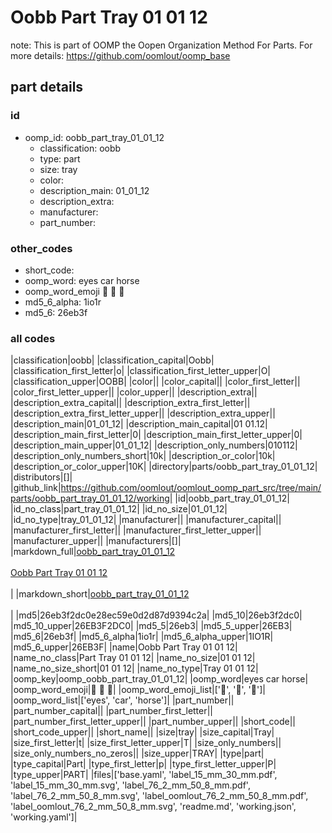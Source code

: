 # Oobb Part Tray 01 01 12  

note: This is part of OOMP the Oopen Organization Method For Parts. For more details: https://github.com/oomlout/oomp_base

##  part details





### id
* oomp_id: oobb_part_tray_01_01_12
  * classification: oobb
  * type: part
  * size: tray
  * color: 
  * description_main: 01_01_12
  * description_extra: 
  * manufacturer: 
  * part_number: 

### other_codes
* short_code: 
* oomp_word: eyes car horse
* oomp_word_emoji :eyes: :car: :horse:
* md5_6_alpha: 1io1r
* md5_6: 26eb3f

### all codes 
|classification|oobb|
|classification_capital|Oobb|
|classification_first_letter|o|
|classification_first_letter_upper|O|
|classification_upper|OOBB|
|color||
|color_capital||
|color_first_letter||
|color_first_letter_upper||
|color_upper||
|description_extra||
|description_extra_capital||
|description_extra_first_letter||
|description_extra_first_letter_upper||
|description_extra_upper||
|description_main|01_01_12|
|description_main_capital|01 01.12|
|description_main_first_letter|0|
|description_main_first_letter_upper|0|
|description_main_upper|01_01_12|
|description_only_numbers|010112|
|description_only_numbers_short|10k|
|description_or_color|10k|
|description_or_color_upper|10K|
|directory|parts/oobb_part_tray_01_01_12|
|distributors|[]|
|github_link|https://github.com/oomlout/oomlout_oomp_part_src/tree/main/parts/oobb_part_tray_01_01_12/working|
|id|oobb_part_tray_01_01_12|
|id_no_class|part_tray_01_01_12|
|id_no_size|01_01_12|
|id_no_type|tray_01_01_12|
|manufacturer||
|manufacturer_capital||
|manufacturer_first_letter||
|manufacturer_first_letter_upper||
|manufacturer_upper||
|manufacturers|[]|
|markdown_full|[oobb_part_tray_01_01_12](https://github.com/oomlout/oomlout_oomp_part_src/tree/main/parts/oobb_part_tray_01_01_12/working)<br>[](https://github.com/oomlout/oomlout_oomp_part_src/tree/main/parts/oobb_part_tray_01_01_12/working)<br>[Oobb Part Tray 01 01 12](https://github.com/oomlout/oomlout_oomp_part_src/tree/main/parts/oobb_part_tray_01_01_12/working)<br><br>|
|markdown_short|[oobb_part_tray_01_01_12](https://github.com/oomlout/oomlout_oomp_part_src/tree/main/parts/oobb_part_tray_01_01_12/working)<br><br>|
|md5|26eb3f2dc0e28ec59e0d2d87d9394c2a|
|md5_10|26eb3f2dc0|
|md5_10_upper|26EB3F2DC0|
|md5_5|26eb3|
|md5_5_upper|26EB3|
|md5_6|26eb3f|
|md5_6_alpha|1io1r|
|md5_6_alpha_upper|1IO1R|
|md5_6_upper|26EB3F|
|name|Oobb Part Tray 01 01 12|
|name_no_class|Part Tray 01 01 12|
|name_no_size|01 01 12|
|name_no_size_short|01 01 12|
|name_no_type|Tray 01 01 12|
|oomp_key|oomp_oobb_part_tray_01_01_12|
|oomp_word|eyes car horse|
|oomp_word_emoji|:eyes: :car: :horse:|
|oomp_word_emoji_list|[':eyes:', ':car:', ':horse:']|
|oomp_word_list|['eyes', 'car', 'horse']|
|part_number||
|part_number_capital||
|part_number_first_letter||
|part_number_first_letter_upper||
|part_number_upper||
|short_code||
|short_code_upper||
|short_name||
|size|tray|
|size_capital|Tray|
|size_first_letter|t|
|size_first_letter_upper|T|
|size_only_numbers||
|size_only_numbers_no_zeros||
|size_upper|TRAY|
|type|part|
|type_capital|Part|
|type_first_letter|p|
|type_first_letter_upper|P|
|type_upper|PART|
|files|['base.yaml', 'label_15_mm_30_mm.pdf', 'label_15_mm_30_mm.svg', 'label_76_2_mm_50_8_mm.pdf', 'label_76_2_mm_50_8_mm.svg', 'label_oomlout_76_2_mm_50_8_mm.pdf', 'label_oomlout_76_2_mm_50_8_mm.svg', 'readme.md', 'working.json', 'working.yaml']|
